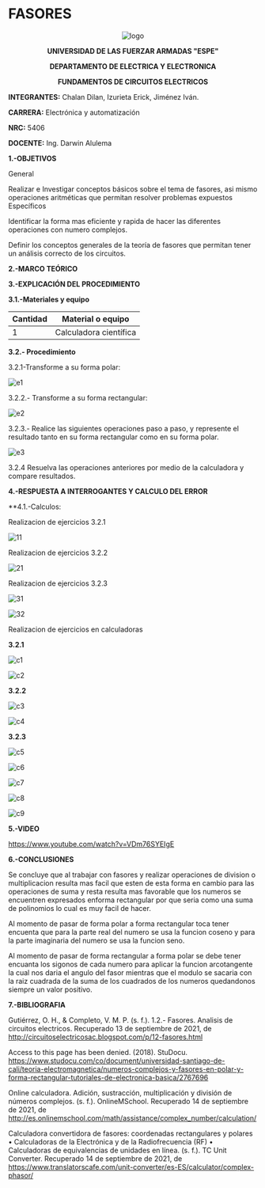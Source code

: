 # FASORES
<div align="center">
  
  ![logo](https://user-images.githubusercontent.com/75336529/133175266-c90a2d9a-9484-4a0f-898d-220ae73425a2.png)
  
  **UNIVERSIDAD DE LAS FUERZAR ARMADAS "ESPE"**
  
  **DEPARTAMENTO DE ELECTRICA Y ELECTRONICA**
  
  **FUNDAMENTOS DE CIRCUITOS ELECTRICOS**
  
</div>

**INTEGRANTES:** 
 Chalan Dilan, Izurieta Erick, Jiménez Iván.

**CARRERA:**
 Electrónica y automatización

**NRC:**
 5406

**DOCENTE:**
Ing. Darwin Alulema

**1.-OBJETIVOS**

General

Realizar e Investigar conceptos básicos sobre el tema de fasores, asi mismo operaciones aritméticas que permitan resolver problemas expuestos
Específicos

Identificar la forma mas eficiente y rapida de hacer las diferentes operaciones con numero complejos.

Definir los conceptos generales de la teoría de fasores que permitan tener un análisis correcto de los circuitos.

**2.-MARCO TEÓRICO**



**3.-EXPLICACIÓN DEL PROCEDIMIENTO**

**3.1.-Materiales y equipo**

|Cantidad| Material o equipo|
|---|---|
|1|Calculadora científica|

**3.2.- Procedimiento**

3.2.1-Transforme a su forma polar:

![e1](https://user-images.githubusercontent.com/75336529/133176639-d7c48bb0-7db1-406d-a091-a4a872937baf.png)

3.2.2.- Transforme a su forma rectangular:

![e2](https://user-images.githubusercontent.com/75336529/133176641-8ef70329-0e87-415d-953d-b90cab2049d7.png)

3.2.3.- Realice las siguientes operaciones paso a paso, y represente el resultado tanto en su
forma rectangular como en su forma polar.

![e3](https://user-images.githubusercontent.com/75336529/133176642-d9251afc-be74-465b-a143-aa9e57e96a85.png)

3.2.4 Resuelva las operaciones anteriores por medio de la calculadora y compare
resultados.

**4.-RESPUESTA A INTERROGANTES Y CALCULO DEL ERROR**

**4.1.-Calculos:

Realizacion de ejercicios 3.2.1

![11](https://user-images.githubusercontent.com/75336529/133183794-aa3ef0ba-31ff-442d-8d0b-9d83aaeb831c.jpg)

Realizacion de ejercicios 3.2.2

![21](https://user-images.githubusercontent.com/75336529/133175268-b26afcbc-b290-410f-b2a9-78828f9ad645.jpg)

Realizacion de ejercicios 3.2.3

![31](https://user-images.githubusercontent.com/75336529/133175312-12410256-baea-4517-b237-a13493eaaf59.jpg)

![32](https://user-images.githubusercontent.com/75336529/133175407-406aed76-0d52-4ef8-abeb-d8661e747e14.jpg)

Realizacion de ejercicios en calculadoras

**3.2.1**

![c1](https://user-images.githubusercontent.com/75336529/133194367-ad792eb7-29c4-4722-9e6d-8a943c9d44e3.png)

![c2](https://user-images.githubusercontent.com/75336529/133194314-85dd89ad-e00f-44e3-beac-8ef4ee60bd13.png)

**3.2.2**

![c3](https://user-images.githubusercontent.com/75336529/133194322-3da23da2-7f44-4765-ab93-d160632ab85d.png)

![c4](https://user-images.githubusercontent.com/75336529/133194326-680d769c-2e9d-4e9e-93ae-aeffc04a9016.png)

**3.2.3**

![c5](https://user-images.githubusercontent.com/75336529/133194334-641c8728-bc94-4bb7-afa3-fbe8947b2def.png)

![c6](https://user-images.githubusercontent.com/75336529/133194347-dac82d35-4e6e-4a6e-8027-a9a6759ce39c.png)

![c7](https://user-images.githubusercontent.com/75336529/133194351-034cb7ee-42a0-4281-bad3-dcdc02e68780.png)

![c8](https://user-images.githubusercontent.com/75336529/133194358-23e4d925-87b2-4906-b2a8-6e1d5936c6e7.png)

![c9](https://user-images.githubusercontent.com/75336529/133194361-db3b7d88-ad1e-4e35-911c-b48758a5fc37.png)

**5.-VIDEO**

https://www.youtube.com/watch?v=VDm76SYEIgE

**6.-CONCLUSIONES**

Se concluye que al trabajar con fasores y realizar operaciones de division o multiplicacion resulta mas facil que esten de esta forma en cambio para las operaciones de suma y resta resulta mas favorable que los numeros se encuentren expresados enforma rectangular por que seria como una suma de polinomios lo cual es muy facil de hacer.

Al momento de pasar de forma polar a forma rectangular toca tener encuenta que para la parte real del numero se usa la funcion coseno y para la parte imaginaria del numero se usa la funcion seno.

Al momento de pasar de forma rectangular a forma polar se debe tener encuanta los sigonos de cada numero para aplicar la funcion arcotangente la cual nos daria el angulo del fasor mientras que el modulo se sacaria con la raiz cuadrada de la suma de los cuadrados de los numeros quedandonos siempre un valor positivo.

**7.-BIBLIOGRAFIA**

Gutiérrez, O. H., & Completo, V. M. P. (s. f.). 1.2.- Fasores. Analisis de circuitos electricos. Recuperado 13 de septiembre de 2021, de http://circuitoselectricosac.blogspot.com/p/12-fasores.html

Access to this page has been denied. (2018). StuDocu. https://www.studocu.com/co/document/universidad-santiago-de-cali/teoria-electromagnetica/numeros-complejos-y-fasores-en-polar-y-forma-rectangular-tutoriales-de-electronica-basica/2767696

Online calculadora. Adición, sustracción, multiplicación y división de números complejos. (s. f.). OnlineMSchool. Recuperado 14 de septiembre de 2021, de http://es.onlinemschool.com/math/assistance/complex_number/calculation/

Calculadora convertidora de fasores: coordenadas rectangulares y polares • Calculadoras de la Electrónica y de la Radiofrecuencia (RF) • Calculadoras de equivalencias de unidades en línea. (s. f.). TC Unit Converter. Recuperado 14 de septiembre de 2021, de https://www.translatorscafe.com/unit-converter/es-ES/calculator/complex-phasor/
